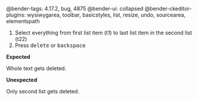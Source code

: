 @bender-tags: 4.17.2, bug, 4875
@bender-ui: collapsed
@bender-ckeditor-plugins: wysiwygarea, toolbar, basicstyles, list, resize, undo, sourcearea, elementspath

1. Select everything from first list item (t1) to last list item in the second list (t22)
2. Press <kbd>delete</kbd> or <kbd>backspace</kbd>

**Expected**

Whole text gets deleted.

**Unexpected**

Only second list gets deleted.
